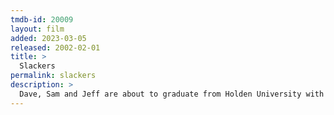 ```yaml
---
tmdb-id: 20009
layout: film
added: 2023-03-05
released: 2002-02-01
title: >
  Slackers
permalink: slackers
description: >
  Dave, Sam and Jeff are about to graduate from Holden University with honors in lying, cheating and scheming. The three roommates have proudly scammed their way through the last four years of college and now, during final exams, these big-men-on-campus are about to be busted by the most unlikely dude in school. Self-dubbed Cool Ethan, an ambitious nerd with a bad crush, enters their lives one day and everything begins to unravel.
---
```

